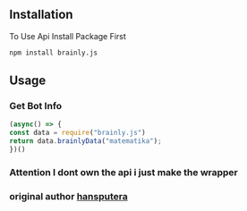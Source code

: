 ## Installation

To Use Api Install Package First
```bash
npm install brainly.js
```

## Usage
### Get Bot Info
```javascript
(async() => {
const data = require("brainly.js")
return data.brainlyData("matematika");
})()
```
### Attention I dont own the api i just make the wrapper
### original author [hansputera](https://github.com/hansputera)
